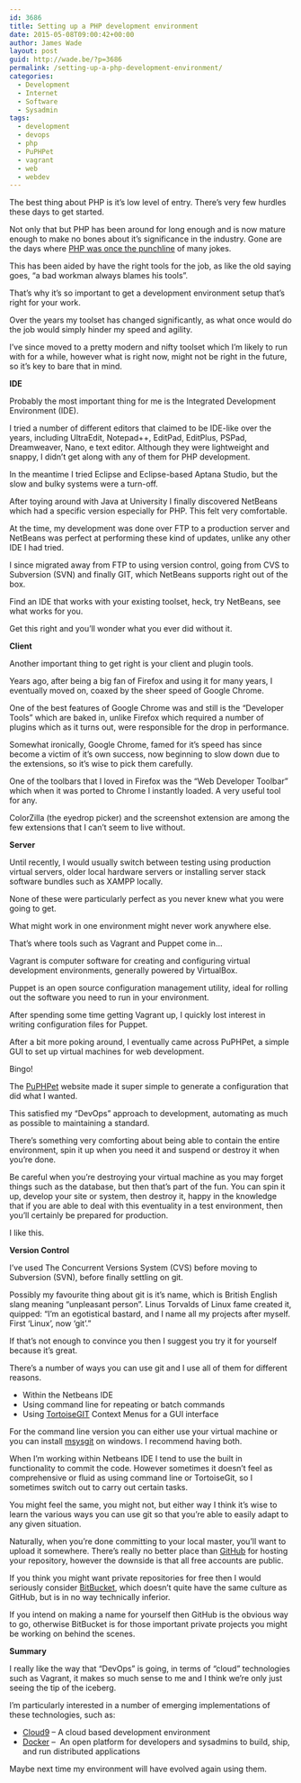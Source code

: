 ```yaml
---
id: 3686
title: Setting up a PHP development environment
date: 2015-05-08T09:00:42+00:00
author: James Wade
layout: post
guid: http://wade.be/?p=3686
permalink: /setting-up-a-php-development-environment/
categories:
  - Development
  - Internet
  - Software
  - Sysadmin
tags:
  - development
  - devops
  - php
  - PuPHPet
  - vagrant
  - web
  - webdev
---
```

<p class="lead">
  The best thing about PHP is it&#8217;s low level of entry. There&#8217;s very few hurdles these days to get started.
</p>

Not only that but PHP has been around for long enough and is now mature enough to make no bones about it&#8217;s significance in the industry. Gone are the days where [PHP was once the punchline](http://blog.codinghorror.com/the-php-singularity/) of many jokes.

This has been aided by have the right tools for the job, as like the old saying goes, &#8220;a bad workman always blames his tools&#8221;.

That&#8217;s why it&#8217;s so important to get a development environment setup that&#8217;s right for your work.

<!--more-->

Over the years my toolset has changed significantly, as what once would do the job would simply hinder my speed and agility.

I&#8217;ve since moved to a pretty modern and nifty toolset which I&#8217;m likely to run with for a while, however what is right now, might not be right in the future, so it&#8217;s key to bare that in mind.

**IDE**

Probably the most important thing for me is the Integrated Development Environment (IDE).

I tried a number of different editors that claimed to be IDE-like over the years, including UltraEdit, Notepad++, EditPad, EditPlus, PSPad, Dreamweaver, Nano, e text editor. Although they were lightweight and snappy, I didn&#8217;t get along with any of them for PHP development.

In the meantime I tried Eclipse and Eclipse-based Aptana Studio, but the slow and bulky systems were a turn-off.

After toying around with Java at University I finally discovered NetBeans which had a specific version especially for PHP. This felt very comfortable.

At the time, my development was done over FTP to a production server and NetBeans was perfect at performing these kind of updates, unlike any other IDE I had tried.

I since migrated away from FTP to using version control, going from CVS to Subversion (SVN) and finally GIT, which NetBeans supports right out of the box.

Find an IDE that works with your existing toolset, heck, try NetBeans, see what works for you.

Get this right and you&#8217;ll wonder what you ever did without it.

**Client**

Another important thing to get right is your client and plugin tools.

Years ago, after being a big fan of Firefox and using it for many years, I eventually moved on, coaxed by the sheer speed of Google Chrome.

One of the best features of Google Chrome was and still is the &#8220;Developer Tools&#8221; which are baked in, unlike Firefox which required a number of plugins which as it turns out, were responsible for the drop in performance.

Somewhat ironically, Google Chrome, famed for it&#8217;s speed has since become a victim of it&#8217;s own success, now beginning to slow down due to the extensions, so it&#8217;s wise to pick them carefully.

One of the toolbars that I loved in Firefox was the &#8220;Web Developer Toolbar&#8221; which when it was ported to Chrome I instantly loaded. A very useful tool for any.

ColorZilla (the eyedrop picker) and the screenshot extension are among the few extensions that I can&#8217;t seem to live without.

**Server**

Until recently, I would usually switch between testing using production virtual servers, older local hardware servers or installing server stack software bundles such as XAMPP locally.

None of these were particularly perfect as you never knew what you were going to get.

What might work in one environment might never work anywhere else.

That&#8217;s where tools such as Vagrant and Puppet come in&#8230;

Vagrant is computer software for creating and configuring virtual development environments, generally powered by VirtualBox.

Puppet is an open source configuration management utility, ideal for rolling out the software you need to run in your environment.

After spending some time getting Vagrant up, I quickly lost interest in writing configuration files for Puppet.

After a bit more poking around, I eventually came across PuPHPet, a simple GUI to set up virtual machines for web development.

Bingo!

The [PuPHPet](https://puphpet.com/) website made it super simple to generate a configuration that did what I wanted.

This satisfied my &#8220;DevOps&#8221; approach to development, automating as much as possible to maintaining a standard.

There&#8217;s something very comforting about being able to contain the entire environment, spin it up when you need it and suspend or destroy it when you&#8217;re done.

Be careful when you&#8217;re destroying your virtual machine as you may forget things such as the database, but then that&#8217;s part of the fun. You can spin it up, develop your site or system, then destroy it, happy in the knowledge that if you are able to deal with this eventuality in a test environment, then you&#8217;ll certainly be prepared for production.

I like this.

**Version Control**

I&#8217;ve used The Concurrent Versions System (CVS) before moving to Subversion (SVN), before finally settling on git.

Possibly my favourite thing about git is it&#8217;s name, which is British English slang meaning &#8220;unpleasant person&#8221;. Linus Torvalds of Linux fame created it, quipped: &#8220;I&#8217;m an egotistical bastard, and I name all my projects after myself. First &#8216;Linux&#8217;, now &#8216;git&#8217;.&#8221;

If that&#8217;s not enough to convince you then I suggest you try it for yourself because it&#8217;s great.

There&#8217;s a number of ways you can use git and I use all of them for different reasons.

  * Within the Netbeans IDE
  * Using command line for repeating or batch commands
  * Using [TortoiseGIT](https://code.google.com/p/tortoisegit/) Context Menus for a GUI interface

For the command line version you can either use your virtual machine or you can install [msysgit](https://msysgit.github.io/) on windows. I recommend having both.

When I&#8217;m working within Netbeans IDE I tend to use the built in functionality to commit the code. However sometimes it doesn&#8217;t feel as comprehensive or fluid as using command line or TortoiseGit, so I sometimes switch out to carry out certain tasks.

You might feel the same, you might not, but either way I think it&#8217;s wise to learn the various ways you can use git so that you&#8217;re able to easily adapt to any given situation.

Naturally, when you&#8217;re done committing to your local master, you&#8217;ll want to upload it somewhere. There&#8217;s really no better place than [GitHub](https://github.com/) for hosting your repository, however the downside is that all free accounts are public.

If you think you might want private repositories for free then I would seriously consider [BitBucket](https://bitbucket.org/), which doesn&#8217;t quite have the same culture as GitHub, but is in no way technically inferior.

If you intend on making a name for yourself then GitHub is the obvious way to go, otherwise BitBucket is for those important private projects you might be working on behind the scenes.

**Summary**

I really like the way that &#8220;DevOps&#8221; is going, in terms of &#8220;cloud&#8221; technologies such as Vagrant, it makes so much sense to me and I think we&#8217;re only just seeing the tip of the iceberg.

I&#8217;m particularly interested in a number of emerging implementations of these technologies, such as:

  * [Cloud9](https://c9.io/) &#8211; A cloud based development environment
  * [Docker](http://www.docker.com/) &#8211;  An open platform for developers and sysadmins to build, ship, and run distributed applications

Maybe next time my environment will have evolved again using them.
